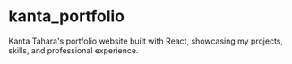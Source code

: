 # kanta_portfolio
Kanta Tahara's portfolio website built with React, showcasing my projects, skills, and professional experience. 
